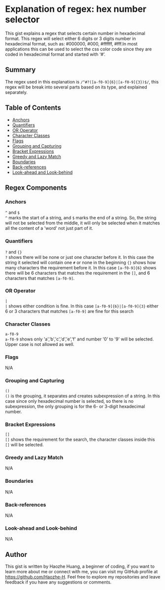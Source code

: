 # Explanation of regex: hex number selector

This gist explains a regex that selects certain number in hexadecimal format. This regex will select either 6 digits or 3 digits number in hexadecimal format, such as: #000000, #000, #ffffff, #fff.In most applications this can be used to select the css color code since they are coded in hexadecimal format and started with ‘#’.

## Summary

The regex used in this explanation is `/^#?([a-f0-9]{6}|[a-f0-9]{3})$/`, this regex will be break into several parts based on its type, and explained separately.

## Table of Contents

- [Anchors](#anchors)
- [Quantifiers](#quantifiers)
- [OR Operator](#or-operator)
- [Character Classes](#character-classes)
- [Flags](#flags)
- [Grouping and Capturing](#grouping-and-capturing)
- [Bracket Expressions](#bracket-expressions)
- [Greedy and Lazy Match](#greedy-and-lazy-match)
- [Boundaries](#boundaries)
- [Back-references](#back-references)
- [Look-ahead and Look-behind](#look-ahead-and-look-behind)

## Regex Components

### Anchors

`^` and `$`\
`^` marks the start of a string, and `$` marks the end of a string. So, the string will not be selected from the middle, it will only be selected when it matches all the content of a 'word' not just part of it.

### Quantifiers

`?` and `{}`\
`?` shows there will be none or just one character before it. In this case the string it selected will contain one `#` or none in the beginning
`{}` shows how many characters the requirement before it. In this case `[a-f0-9]{6}` shows there will be 6 characters that matches the requirement in the `[]`, and 6 characters that matches `[a-f0-9]`.

### OR Operator

`|`\
`|` shows either condition is fine. In this case `[a-f0-9]{6}|[a-f0-9]{3}` either 6 or 3 characters that matches `[a-f0-9]` are fine for this search

### Character Classes

`a-f0-9`\
`a-f0-9` shows only 'a','b','c','d','e','f' and number '0' to '9' will be selected. Upper case is not allowed as well.

### Flags

N/A

### Grouping and Capturing

`()`\
`()` is the grouping, it separates and creates subexpression of a string. In this case since only hexadecimal number is selected, so there is no subexpression, the only grouping is for the 6- or 3-digit hexadecimal number.

### Bracket Expressions

`[]`\
`[]` shows the requirement for the search, the character classes inside this `[]` will be selected.

### Greedy and Lazy Match

N/A

### Boundaries

N/A

### Back-references

N/A

### Look-ahead and Look-behind

N/A

## Author

This gist is written by Haozhe Huang, a beginner of coding, if you want to learn more about me or connect with me, you can visit my GitHub profile at https://github.com/Haozhe-H. Feel free to explore my repositories and leave feedback if you have any suggestions or comments.
